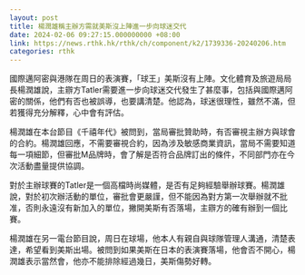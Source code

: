 ```yaml
---
layout: post
title: 楊潤雄稱主辦方需就美斯沒上陣進一步向球迷交代
date: 2024-02-06 09:27:15.000000000 +08:00
link: https://news.rthk.hk/rthk/ch/component/k2/1739336-20240206.htm
categories: rthk
---
```


國際邁阿密與港隊在周日的表演賽，「球王」美斯沒有上陣。文化體育及旅遊局局長楊潤雄說，主辧方Tatler需要進一步向球迷交代發生了甚麼事，包括與國際邁阿密的關係，他們有否也被誤導，也要講清楚。他認為，球迷很理性，雖然不滿，但若獲得充分解釋，心中會有評估。

楊潤雄在本台節目《千禧年代》被問到，當局審批贊助時，有否審視主辦方與球會的合約。楊潤雄回應，不需要審視合約，因為涉及敏感商業資訊，當局不需要知道每一項細節，但審批M品牌時，會了解是否符合品牌訂出的條件，不同部門亦在今次活動盡量提供協調。

對於主辦球賽的Tatler是一個高檔時尚媒體，是否有足夠經驗舉辦球賽。楊潤雄說，對於初次辦活動的單位，審批會更嚴謹，但不能因為對方第一次舉辦就不批准，否則永遠沒有新加入的單位，撇開美斯有否落場，主辧方的確有辦到一個比賽。

楊潤雄在另一電台節目說，周日在球場，他本人有親自與球隊管理人溝通，清楚表達，希望看到美斯出場。被問到如果美斯在日本的表演賽落場，他會否不開心，楊潤雄表示當然會，他亦不能排除經過幾日，美斯傷勢好轉。
